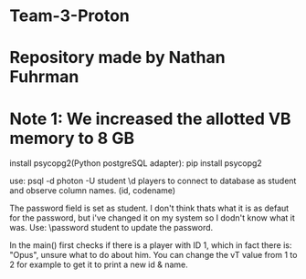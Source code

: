 # Team-3-Proton
# Repository made by Nathan Fuhrman
# Note 1: We increased the allotted VB memory to 8 GB


install psycopg2(Python postgreSQL adapter):
pip install psycopg2

use:
psql -d photon -U student
\d players
to connect to database as student and observe column names. (id, codename)

The password field is set as student. I don't think thats what it is as defaut for the password, but i've changed it on my system so I dodn't know what it was.
Use:
\password student
to update the password.

In the main() first checks if there is a player with ID 1, which in fact there is: "Opus", unsure what to do about him. You can change the vT value from 1 to 2 for example to get it to print a new id & name.
